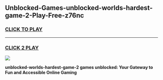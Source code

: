 
## Unblocked-Games-unblocked-worlds-hardest-game-2-Play-Free-z76nc
<h3>
<a href="https://premium76.site?title=unblocked-worlds-hardest-game-2&ref=18A1">CLICK TO PLAY</a></h3>
<hr>

<h3>
<a href="https://premium76.site?title=unblocked-worlds-hardest-game-2&ref=18A1">CLICK 2 PLAY</a>
  
</h3>

<a href="https://premium76.site?title=unblocked-worlds-hardest-game-2&ref=18A1"><img src="https://clearcache.store/games.png"></a>


**unblocked-worlds-hardest-game-2 games unblocked: Your Gateway to Fun and Accessible Online Gaming**
